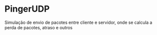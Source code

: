 # PingerUDP
Simulação de envio de pacotes entre cliente e servidor, onde se calcula a perda de pacotes, atraso e outros

